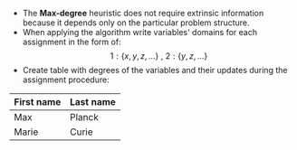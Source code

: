 - The **Max-degree** heuristic does not require extrinsic information because it depends only on the particular problem structure.
- When applying the algorithm write variables' domains for each assignment in the form of: $$1:\{x,y,z,...\}\ ,\ 2:\{y,z,...\}$$
- Create table with degrees of the variables and their updates during the assignment procedure:

| First name | Last name |
| ---------- | --------- |
| Max        | Planck    |
| Marie      | Curie     |
